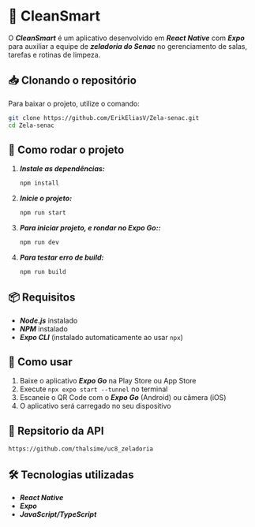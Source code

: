 # 🧹 CleanSmart

O ***CleanSmart*** é um aplicativo desenvolvido em ***React Native*** com ***Expo*** para auxiliar a equipe de ***zeladoria do Senac*** no gerenciamento de salas, tarefas e rotinas de limpeza.

## 📥 Clonando o repositório

Para baixar o projeto, utilize o comando:

```bash
git clone https://github.com/ErikEliasV/Zela-senac.git
cd Zela-senac
```

## 🚀 Como rodar o projeto

1. ***Instale as dependências:***
   ```bash
   npm install
   ```

2. ***Inicie o projeto:***
   ```bash
   npm run start
   ```
   
3. ***Para iniciar projeto, e rondar no Expo Go::***
   ```bash
   npm run dev
   ```   

4. ***Para testar erro de build:***
   ```bash
   npm run build
   ```

## 📦 Requisitos

- ***Node.js*** instalado
- ***NPM*** instalado  
- ***Expo CLI*** (instalado automaticamente ao usar `npx`)

## 📱 Como usar

1. Baixe o aplicativo ***Expo Go*** na Play Store ou App Store
2. Execute `npx expo start --tunnel` no terminal
3. Escaneie o QR Code com o ***Expo Go*** (Android) ou câmera (iOS)
4. O aplicativo será carregado no seu dispositivo

## 🛜 Repsitorio da API

   ```bash
   https://github.com/thalsime/uc8_zeladoria
   ```

## 🛠️ Tecnologias utilizadas

- ***React Native***
- ***Expo***
- ***JavaScript/TypeScript***
